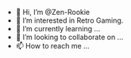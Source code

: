 - 👋 Hi, I’m @Zen-Rookie
- 👀 I’m interested in Retro Gaming.
- 🌱 I’m currently learning ...
- 💞️ I’m looking to collaborate on ...
- 📫 How to reach me ...

<!---
Zen-Rookie/Zen-Rookie is a ✨ special ✨ repository because its `README.md` (this file) appears on your GitHub profile.
You can click the Preview link to take a look at your changes.
--->
